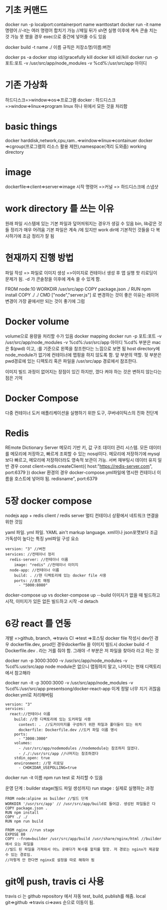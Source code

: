 # 기초 커맨드

docker run -p localport:containerport name wanttostart
docker run -it name 명령어 //-it는 여러 명령어 합치기 가능
//제일 뒤가 sh면 실행 이후에 계속 콘솔 치는 것 가능
못 했을 경우 exec으로 중간에 넣어줄 수도 있음

docker build -t name ./ 이름 규칙은 저장소명/이름:버전

docker ps -a
docker stop id//gracefully kill
docker kill id//kill
docker run -p 포트:포트 -v /usr/src/app/node_modules -v %cd%:/usr/src/app 아이디

# 기존 가상화

하드디스크=>window=>os=>프로그램
docker : 하드디스크 =>window=>linux=>program linux 하나 위에서 모든 것을 처리함

# basic things

docker harddisk,network,cpu,ram..=>window=>linux=>containuer
docker =>cgroup(프로그램의 리소스 활용 제한),namespace(격리 도와줌)
working directory

# image

dockerfile=>client=>server=>image
시작 명령어 =>커널 => 하드디스크에 스냅샷

# work directory 를 쓰는 이유

원래 파일 시스템에 있는 기본 파일과 덮어씌워지는 경우가 생길 수 있음
bin, lib같은 것들
정리가 매우 어려움
기본 파일은 계속 /에 있지만 work dir에 기본적인 것들을 다 복사하기에 조금 정리가 잘 됨

# 현재까지 진행 방법

파일 작성 => 파일로 이미지 생성 =>이미지로 컨테이너 생성 후 앱 실행
핫 리로딩이 문제가 됨.
-d 가 콘솔창을 이후에 계속 쓸 수 있게 함.

FROM node:10
WORKDIR /usr/src/app
COPY package.json ./
RUN npm install
COPY ./ ./
CMD ["node","server.js"]
로 변경하는 것이 좋은 이유는 레이어 변경이 가장 끝에서만 되는 것이 좋기에 그럼

# Docker volume

volume으로 용량을 처리할 수가 있음
docker mapping
docker run -p 포트:포트 -v /usr/src/app/node_modules -v %cd%:/usr/src/app 아이디
%cd% 부분은 mac은 $(pwd) 이고, :를 기준으로 왼쪽을 참조한다는 느낌으로 보면 됨
host directory에 node_module가 없기에 컨테이너에 맵핑을 하지 않도록 함. 앞 부분의 역할.
뒷 부분은 pwd경로에 있는 디렉토리 혹은 파일을 /usr/src/app 경로에서 참조한다.

이미지 빌드 과정이 없어지는 장점이 있긴 하지만, 껐다 켜야 하는 것은 변하지 않는다는 점은 기억

# Docker Compose

다중 컨테이너 도커 애플리케이션을 실행하기 위한 도구, 쿠버네이틱스의 진화 전단계

# Redis

REmote Dictionary Server 메모리 기반 키, 값 구조 데이터 관리 시스템. 모든 데이터를 메모리에 저장하고, 빠르게 조회할 수 있는 nosql이다.
메모리에 저장하기에 mysql보다 빠르고, 메모리에 저장하더라도 영속적 보관이 가능. 서버 재부팅시 데이터 유지
일반 경우
const client=redis.createClient({
host:"https://redis-server.com",
port:6379
})
docker 환경의 경우 docker-compose.yml파일에 명시한 컨테이너 이름을 호스트에 넣어야 됨.
redisname",
port:6379

# 5장 docker compose

nodejs app + redis client / redis server
멀티 컨테이너 상황에서 네트워크 연결을 위한 것임

yaml 파일. yml 파일. YAML ain't markup language. xml이나 json포맷보다 조금 가독성이 높다는 특징
yml파일 구성 요소

```
version: "3" //버전
services: //컨테이너 정리
  redis-server: //컨테이너 이름
    image: "redis" //컨테이너 이미지
  node-app: //컨테이너 이름
    build: . //현 디렉토리에 있는 docker file 사용
    ports: //포트 매핑
      - "5000:8080"
```

docker-compose up vs docker-compose up --build
이미지가 없을 때 빌드하고 시작, 이미지가 있든 없든 빌드하고 시작 -d detach

# 6강 react 를 연동

개발 =>github, branch, =>travis CI =>test =>호스팅
docker file 작성시 dev인 경우 dockerfile.dev, prod인 경우dockerfile 을
이미지 빌드시 docker build -f Dockerfile.dev . 라는 거를 줘야 함. 그래야
-f 부분은 저 파일을 찾아라 라고 하는 것

docker run -p 3000:3000 -v /usr/src/app/node_modules -v %cd%:usr/src/app
node module은 없으니 맵핑하지 말고, 나머지는 현재 디렉토리에서 참고해라

docker run -it -p 3000:3000 -v /usr/src/app/node_modules -v %cd%:/usr/src/app presentsong/docker-react-app 이게 정말 너무 치기 귀찮음
docker.yml로 처리해버림

```
version: "3"
services:
  react://컨테이너 이름
    build: //현 디렉토리에 있는 도커파일 사용
      context: .  //도커이미지를 구성하기 위한 파일과 폴더들이 있는 위치
      dockerfile: Dockerfile.dev //도커 파일 이름 명시
    ports:
      - "3000:3000"
    volumes:
      - /usr/src/app/nodemodules //nodemodule는 참조하지 않겠다.
      - /./:/usr/src/app //나머지는 참조하겠다
    stdin_open: true
    environment: //핫 리로딩
      - CHOKIDAR_USEPOLLING=true
```

docker run -it 이름 npm run test
로 처리할 수 있음

운영 단계 : builder stage(빌드 파일 생성까지) run stage : 실제로 실행하는 과정

```
FROM node:alpine as builder //빌드 단계
WORKDIR '/usr/src/app' // /usr/src/app/build로 들어감. 생성된 파일들은 다
COPY package.json .
RUN npm install
COPY ./ ./
RUN npm run build

FROM nginx //run stage
EXPOSE 80
COPY --from=builder /usr/src/app/build /usr/share/nginx/html //builder에서 오는 파일을
//빌드 된 파일을 가져와서 어느 곳에다가 복사를 할지를 말함. 저 경로는 nginx가 제공할 수 있는 경로임.
//저렇게 안 한다면 nginx로 설정을 따로 해줘야 됨
```

# git에 push, travis ci 사용

travis ci 는 github repository 에서 자동 test, build, publish를 해줌.
local git=>github =>travis ci=>aws
순으로 이동이 됨.

